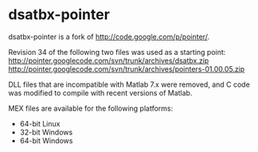 dsatbx-pointer
==============

dsatbx-pointer is a fork of http://code.google.com/p/pointer/.

Revision 34 of the following two files was used as a starting point:
http://pointer.googlecode.com/svn/trunk/archives/dsatbx.zip
http://pointer.googlecode.com/svn/trunk/archives/pointers-01.00.05.zip

DLL files that are incompatible with Matlab 7.x were removed, and C code
was modified to compile with recent versions of Matlab.

MEX files are available for the following platforms:
- 64-bit Linux
- 32-bit Windows
- 64-bit Windows




